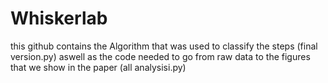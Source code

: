 # Whiskerlab

this github contains the Algorithm that was used to classify the steps (final version.py)
aswell as the code needed to go from raw data to the figures that we show in the paper (all analysisi.py)
